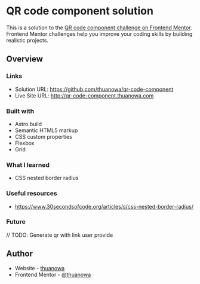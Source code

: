 # QR code component solution

This is a solution to the [QR code component challenge on Frontend Mentor](https://www.frontendmentor.io/challenges/qr-code-component-iux_sIO_H). Frontend Mentor challenges help you improve your coding skills by building realistic projects. 

## Overview

### Links

- Solution URL: https://github.com/thuanowa/qr-code-component
- Live Site URL: http://qr-code-component.thuanowa.com

### Built with

- Astro.build
- Semantic HTML5 markup
- CSS custom properties
- Flexbox
- Grid

### What I learned

- CSS nested border radius

### Useful resources

- https://www.30secondsofcode.org/articles/s/css-nested-border-radius/

### Future

// TODO: Generate qr with link user provide 

## Author

- Website - [thuanowa](https://github.com/thuanowa)
- Frontend Mentor - [@thuanowa](https://www.frontendmentor.io/profile/thuanowa)

